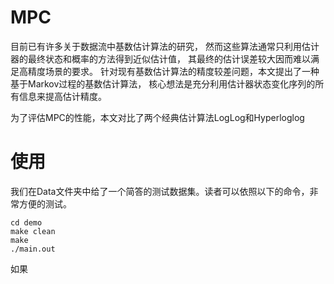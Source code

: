 # MPC
目前已有许多关于数据流中基数估计算法的研究，
然而这些算法通常只利用估计器的最终状态和概率的方法得到近似估计值，
其最终的估计误差较大因而难以满足高精度场景的要求。
针对现有基数估计算法的精度较差问题，本文提出了一种基于Markov过程的基数估计算法，
核心想法是充分利用估计器状态变化序列的所有信息来提高估计精度。

为了评估MPC的性能，本文对比了两个经典估计算法LogLog和Hyperloglog
# 使用
我们在Data文件夹中给了一个简答的测试数据集。读者可以依照以下的命令，非常方便的测试。
```
cd demo
make clean
make
./main.out
```
如果
